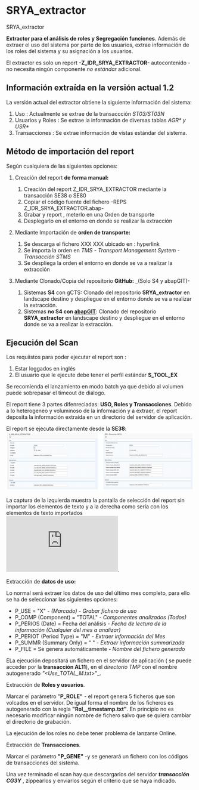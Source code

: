 # SRYA_extractor
SRYA_extractor


**Extractor para el análisis de roles y Segregación funciones**. Además de extraer el uso del sistema por parte de los usuarios, extrae información de los roles del sistema y su asignación a los usuarios. 

El extractor es solo un report **-Z_IDR_SRYA_EXTRACTOR-** autocontenido - no necesita ningún componente _no estándar_ adicional. 

## Información extraída en la versión actual 1.2
La versión actual del extractor obtiene la siguiente información del sistema:

1. Uso : Actualmente se extrae de la transaccción _ST03/ST03N_
2. Usuarios y Roles : Se extrae la información de diversas tablas _AGR* y USR*_
3. Transacciones : Se extrae información de vistas estándar del sistema.  

## Método de importación del report
Según cualquiera de las siguientes opciones: 

1. Creación del report **de forma manual:**

   1. Creación del report Z_IDR_SRYA_EXTRACTOR mediante la transacción SE38 o SE80
   2. Copiar el código fuente del fichero -REPS Z_IDR_SRYA_EXTRACTOR.abap-
   3. Grabar y report , meterlo en una Orden de transporte
   4. Desplegarlo en el entorno en donde se realizar la extracción
  
2. Mediante Importación de **orden de transporte:**

   1. Se descarga el fichero XXX XXX ubicado en : hyperlink
   2. Se importa la orden en _TMS - Transport Management System_ - _Transacción STMS_
   3. Se despliega la orden el entorno en donde se va a realizar la extracción
   
3. Mediante Clonado/Copia del repositorio **GitHub:** _(Solo S4 y abapGIT)-

   1. Sistemas **S4** con gCTS: Clonado del repositorio **SRYA_extractor** en landscape destino y despliegue en el entorno donde se va a realizar la extracción.
   2. Sistemas **no S4 con [abapGIT](https://github.com/larshp/abapGit.git)**: Clonado del repositorio **SRYA_extractor** en landscape destino y despliegue en el entorno donde se va a realizar la extracción.  
   
## Ejecución del Scan

Los requiistos para poder ejecutar el report son :

1. Estar loggados en inglés 
2. El usuario que le ejecute debe tener el perfil estándar **S_TOOL_EX**
  
Se recomienda el lanzamiento en modo batch ya que debido al volumen puede sobrepasar el timeout de diálogo. 
  
  El report tiene 3 partes difenreciadas:  **USO, Roles y Transacciones**. Debido a lo heterogeneo y voluminoso de la información y a extraer, el report deposita  la información extraída en un directorio del servidor de aplicación.
  
  El report se ejecuta directamente desde la **SE38**:
![Pantalla de selección](https://raw.githubusercontent.com/NovisEuforia/SRYA_extractor/master/files/Z_IDR_SRYA_EXTRACTOR_DYNP1000.png?token=AOMOIWWKO32ZTFPJ4RZDEJK62QZFQ)  
  
  
La captura de la izquierda muestra la pantalla de selección del report sin importar los elementos de texto y a la derecha como sería con los elementos de texto importados ![Fichero textos](https://github.com/NovisEuforia/SRYA_extractor/blob/master/objects/PROG/Z_IDR_SRYA_EXTRACTOR/REPT%20Z_IDR_SRYA_EXTRACTOR.asx.xml).

 Extracción de **datos de uso:** 

Lo normal será extraer los datos de uso del último mes completo, para ello se ha de seleccionar las siguientes opciones:

* P_USE                        = "X"                        - _(Marcado) - Grabar fichero de uso_
* P_COMP   (Component)         = "TOTAL"                    - _Componentes analizados (Todos)_
* P_PERIOS (Date)              = Fecha del análisis         - _Fecha de lectura de la información (Cualquier del mes a analizar)_ 
* P_PERIOT (Period Type)       = "M"                        - _Extraer información del Mes_
* P_SUMMR (Summary Only)       = " "                        - _Extraer información summarizada_
* P_FILE                       = Se genera automáticamente  - _Nombre del fichero generado_            


ELa ejecución depositará un fichero en el servidor de aplicación ( se puede acceder por la **transacción AL11**), en el _directorio TMP_ con el nombre autogenerado _"<Use_TOTAL_M_<fecha>.txt>"_.

 Extracción de **Roles y usuarios**. 

Marcar el parámetro "**P_ROLE"** - el report genera 5 ficheros que son volcados en el servidor. De igual forma el nombre de los ficheros es autogenerado con la regla **"Rol_<Nombre de tabla a volcar>_timestamp.txt"**. En principio no es necesario modificar ningún nombre de fichero salvo que se quiera cambiar el directorio de grabación.

La ejecución de los roles no debe tener problema de lanzarse Online.

 Extracción de **Transacciones**. 

Marcar el parámetro **"P_GENE"** -y se generará un fichero con los códigos de transacciones del sistema.

Una vez terminado el scan hay que descargarlos del servidor _**transacción CG3Y**_ , zippearlos y enviarlos según el criterio que se haya indicado.
